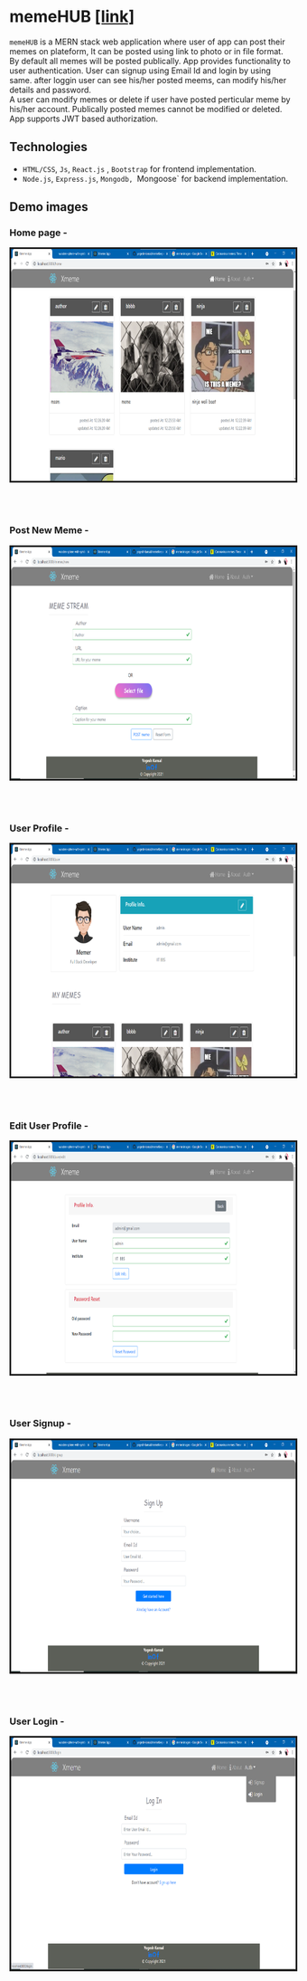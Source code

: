# memeHUB [[link]](https://my-meme-hub.netlify.app)
`memeHUB` is a MERN stack web application where user of app can post their memes on plateform, It can be posted using link to photo or in file format.<br/>
By default all memes will be posted publically. App provides functionality to user authentication. User can signup using Email Id and login by using same. after loggin user can see his/her posted meems, can modify his/her details and password.<br/>
A user can modify memes or delete if user have posted perticular meme by his/her account. Publically posted memes cannot be modified or deleted.<br/>
App supports JWT based authorization.<br/>

## Technologies
- `HTML/CSS`, `Js`, `React.js` , `Bootstrap` for frontend implementation.<br/>
- `Node.js`, `Express.js`, `Mongodb, `Mongoose` for backend implementation.

## Demo images
### Home page -
<p align="center">
<img src="./demoImages/home.png"
  alt="home"
  width="716" height="410" style="border-style: solid">
</p>
<br/>
<br/>

### Post New Meme -
<p align="center">
<img src="./demoImages/post_meme.png"
  alt="post_meme"
  width="716" height="410" style="border-style: solid">
</p>
<br/>
<br/>

### User Profile -
<p align="center">
<img src="./demoImages/profile.png"
  alt="profile"
  width="716" height="410" style="border-style: solid">
</p>
<br/>
<br/>

### Edit User Profile -
<p align="center">
<img src="./demoImages/edit_profile.png"
  alt="edit_profile"
  width="716" height="410" style="border-style: solid">
</p>
<br/>
<br/>

### User Signup -
<p align="center">
<img src="./demoImages/signup_page.png"
  alt="signup"
  width="716" height="410" style="border-style: solid">
</p>
<br/>
<br/>

### User Login - 
<p align="center">
<img src="./demoImages/login_page.png"
  alt="login"
  width="716" height="410" style="border-style: solid">
</p>
<br/>
<br/>